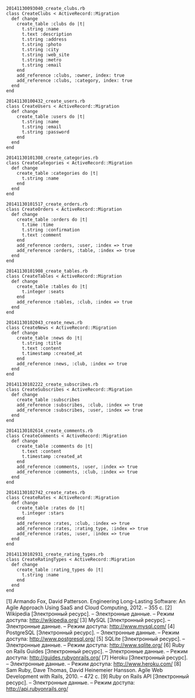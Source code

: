 
```
20141130093040_create_clubs.rb
class CreateClubs < ActiveRecord::Migration
  def change
    create_table :clubs do |t|
      t.string :name
      t.text :description
      t.string :address
      t.string :photo
      t.string :city
      t.string :web_site
      t.string :metro
      t.string :email
    end
    add_reference :clubs, :owner, index: true
    add_reference :clubs, :category, index: true
  end
end

20141130100432_create_users.rb
class CreateUsers < ActiveRecord::Migration
  def change
    create_table :users do |t|
      t.string :name
      t.string :email
      t.string :password
    end
  end
end

20141130101308_create_categories.rb
class CreateCategories < ActiveRecord::Migration
  def change
    create_table :categories do |t|
      t.string :name
    end
  end
end

20141130101517_create_orders.rb
class CreateOrders < ActiveRecord::Migration
  def change
    create_table :orders do |t|
      t.time :time
      t.string :confirmation
      t.text :comment
    end
    add_reference :orders, :user, :index => true
    add_reference :orders, :table, :index => true
  end
end

20141130101908_create_tables.rb
class CreateTables < ActiveRecord::Migration
  def change
    create_table :tables do |t|
      t.integer :seats
    end
    add_reference :tables, :club, :index => true
  end
end

20141130102043_create_news.rb
class CreateNews < ActiveRecord::Migration
  def change
    create_table :news do |t|
      t.string :title
      t.text :content
      t.timestamp :created_at
    end
    add_reference :news, :club, :index => true
  end
end

20141130102222_create_subscribes.rb
class CreateSubscribes < ActiveRecord::Migration
  def change
    create_table :subscribes
    add_reference :subscribes, :club, :index => true
    add_reference :subscribes, :user, :index => true
  end
end

20141130102614_create_comments.rb
class CreateComments < ActiveRecord::Migration
  def change
    create_table :comments do |t|
      t.text :content
      t.timestamp :created_at
    end
    add_reference :comments, :user, :index => true
    add_reference :comments, :club, :index => true
  end
end

20141130102742_create_rates.rb
class CreateRates < ActiveRecord::Migration
  def change
    create_table :rates do |t|
      t.integer :stars
    end
    add_reference :rates, :club, :index => true
    add_reference :rates, :rating_type, :index => true
    add_reference :rates, :user, :index => true
  end
end

20141130102931_create_rating_types.rb
class CreateRatingTypes < ActiveRecord::Migration
  def change
    create_table :rating_types do |t|
      t.string :name
    end
  end
end
```

[1] Armando Fox, David Patterson. Engineering Long-Lasting Software: An Agile Approach Using SaaS and Cloud Computing, 2012. – 355 с. 
[2] Wikipedia [Электронный ресурс]. – Электронные данные. – Режим доступа: http://wikipedia.org/ 
[3] MySQL [Электронный ресурс]. – Электронные данные. – Режим доступа: http://www.mysql.com/ 
[4] PostgreSQL [Электронный ресурс]. – Электронные данные. – Режим доступа: http://www.postgresql.org/ 
[5] SQLite [Электронный ресурс]. – Электронные данные. – Режим доступа: http://www.sqlite.org/ 
[6] Ruby on Rails Guides [Электронный ресурс]. – Электронные данные. – Режим доступа: http://guides.rubyonrails.org/ 
[7] Heroku [Электронный ресурс]. – Электронные данные. – Режим доступа: http://www.heroku.com/ 
[8] Sam Ruby, Dave Thomas, David Heinemeier Hansson. Agile Web Development with Rails, 2010. – 472 с. 
[9] Ruby on Rails API [Электронный ресурс]. – Электронные данные. – Режим доступа: http://api.rubyonrails.org/
